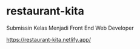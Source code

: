 # restaurant-kita
Submissin Kelas Menjadi Front End Web Developer

https://restaurant-kita.netlify.app/
